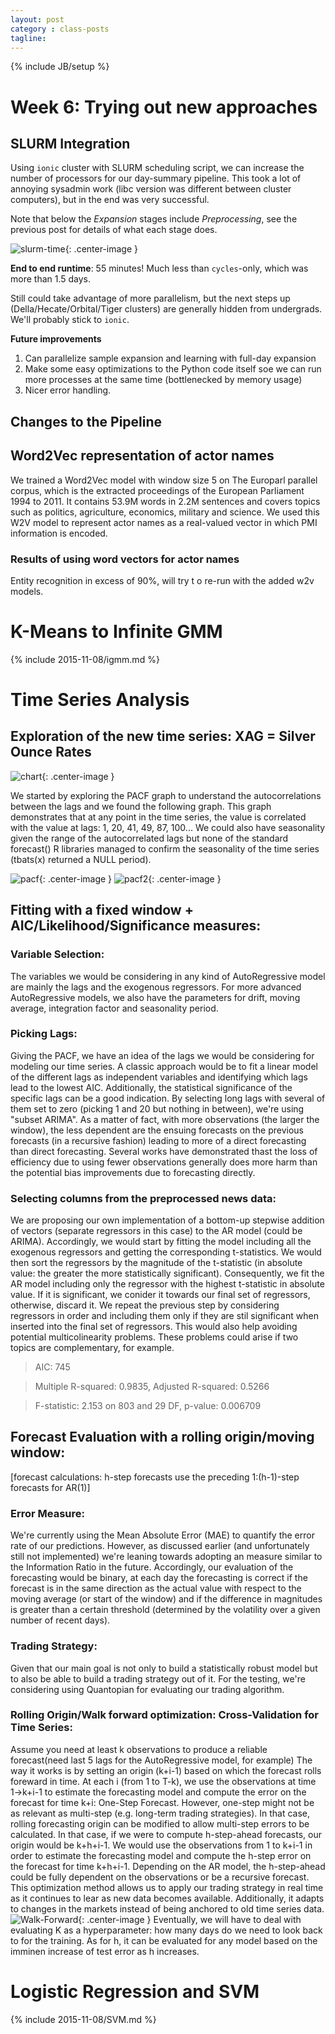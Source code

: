 ```yaml
---
layout: post
category : class-posts
tagline:
---
```

{% include JB/setup %}

# Week 6: Trying out new approaches

## SLURM Integration

Using `ionic` cluster with SLURM scheduling script, we can increase the number of processors for our day-summary pipeline. This took a lot of annoying sysadmin work (libc version was different between cluster computers), but in the end was very successful.

Note that below the _Expansion_ stages include _Preprocessing_, see the previous post for details of what each stage does.

![slurm-time](/assets/slurm-completion-1.png){: .center-image }

**End to end runtime**: 55 minutes! Much less than `cycles`-only, which was more than 1.5 days.

Still could take advantage of more parallelism, but the next steps up (Della/Hecate/Orbital/Tiger clusters) are generally hidden from undergrads. We'll probably stick to `ionic`.

**Future improvements**

  1. Can parallelize sample expansion and learning with full-day expansion
  2. Make some easy optimizations to the Python code itself soe we can run more processes at the same time (bottlenecked by memory usage)
  3. Nicer error handling.

## Changes to the Pipeline

## Word2Vec representation of actor names

We trained a Word2Vec model with window size 5 on The Europarl parallel corpus, which is the extracted proceedings of the European Parliament 1994 to 2011. It contains 53.9M words in 2.2M sentences and covers topics such as politics, agriculture, economics, military and science. We used this W2V model to represent actor names as a real-valued vector in which PMI information is encoded. 

### Results of using word vectors for actor names

Entity recognition in excess of 90%, will try t o re-run with the added w2v models.

# K-Means to Infinite GMM
{% include 2015-11-08/igmm.md %}

# Time Series Analysis

## Exploration of the new time series: XAG = Silver Ounce Rates

![chart](/assets/Chart.PNG){: .center-image }

We started by exploring the PACF graph to understand the autocorrelations between the lags and we found the following graph.
This graph demonstrates that at any point in the time series, the value is correlated with the value at lags: 1, 20, 41, 49, 87, 100...
We could also have seasonality given the range of the autocorrelated lags but none of the standard forecast() R libraries managed to confirm the seasonality of the time series (tbats(x) returned a NULL period).

![pacf](/assets/PACF.PNG){: .center-image }
![pacf2](/assets/PACF2.PNG){: .center-image }

## Fitting with a fixed window + AIC/Likelihood/Significance measures:

### Variable Selection:
The variables we would be considering in any kind of AutoRegressive model are mainly the lags and the exogenous regressors. For more advanced AutoRegressive models, we also have the parameters for drift, moving average, integration factor and seasonality period.

### Picking Lags:
Giving the PACF, we have an idea of the lags we would be considering for modeling our time series. A classic approach would be to fit a linear model of the different lags as independent variables and identifying which lags lead to the lowest AIC. Additionally, the statistical significance of the  specific lags can be a good indication.
By selecting long lags with several of them set to zero (picking 1 and 20 but nothing in between), we're using "subset ARIMA". As a matter of fact, with more observations (the larger the window), the less dependent are the ensuing forecasts on the previous forecasts (in a recursive fashion) leading to more of a direct forecasting than direct forecasting. Several works have demonstrated thast the loss of efficiency due to using fewer observations generally does more harm than the potential bias improvements due to forecasting directly. 

### Selecting columns from the preprocessed news data:
We are proposing our own implementation of a bottom-up stepwise addition of vectors (separate regressors in this case) to the AR model (could be ARIMA). Accordingly, we would start by fitting the model including all the exogenous regressors and getting the corresponding t-statistics. We would then sort the regressors by the magnitude of the t-statistic (in absolute value: the greater the more statistically significant). 
Consequently, we fit the AR model including only the regressor with the highest t-statistic in absolute value. If it is significant, we conider it towards our final set of regressors, otherwise, discard it. We repeat the previous step by considering regressors 
in order and including them only if they are stil significant when inserted into the final set of regressors. This would also help avoiding potential multicolinearity problems. These problems could arise if two topics are complementary, for example.

> AIC: 745

> Multiple R-squared:  0.9835,	Adjusted R-squared:  0.5266 

> F-statistic: 2.153 on 803 and 29 DF,  p-value: 0.006709

## Forecast Evaluation with a rolling origin/moving window:
[forecast calculations: h-step forecasts use the preceding 1:(h-1)-step forecasts for AR(1)]

### Error Measure:
We're currently using the Mean Absolute Error (MAE) to quantify the error rate of our predictions. However, as discussed earlier (and unfortunately still not implemented) we're leaning towards adopting an measure similar to the Information Ratio in the future. 
Accordingly, our evaluation of the forecasting would be binary, at each day the forecasting is correct if the forecast is in the same direction as the actual value with respect to the moving average (or start of the window) and if the difference in magnitudes is greater than a certain threshold (determined by the volatility over a given number of recent days).


### Trading Strategy:
Given that our main goal is not only to build a statistically robust model but to also be able to build a trading strategy out of it.
For the testing, we're considering using Quantopian for evaluating our trading algorithm.

### Rolling Origin/Walk forward optimization: Cross-Validation for Time Series:
Assume you need at least k observations to produce a reliable forecast(need last 5 lags for the AutoRegressive model, for example) The way it works is by setting an origin (k+i-1) based on which the forecast rolls foreward in time. At each i (from 1 to T-k), we use the observations at time 1->k+i-1 to estimate the forecasting model and compute the error on the forecast for time k+i: One-Step Forecast.
However, one-step might not be as relevant as multi-step (e.g. long-term trading strategies). In that case, rolling forecasting origin can be modified to allow multi-step errors to be calculated. In that case, if we were to compute h-step-ahead forecasts, our origin would be k+h+i-1. We would use the observations from 1 to k+i-1 in order to estimate the forecasting model and compute the h-step error on the forecast for time k+h+i-1. Depending on the AR model, the h-step-ahead could be fully dependent on the observations or be a recursive forecast.
This optimization method allows us to apply our trading strategy in real time as it continues to lear as new data becomes available. Additionally, it adapts to changes in the markets instead of being anchored to old time series data.
![Walk-Forward](/assets/WalkForward.PNG){: .center-image }
Eventually, we will have to deal with evaluating K as a hyperparameter: how many days do we need to look back to for the training. As for h, it can be evaluated for any model based on the imminen increase of test error as h increases.


# Logistic Regression and SVM

{% include 2015-11-08/SVM.md %}
